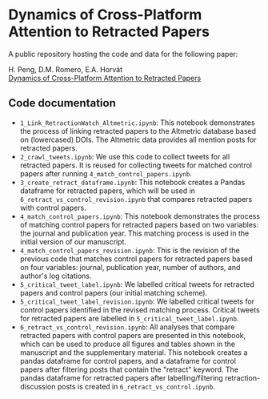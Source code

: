 # Dynamics of Cross-Platform Attention to Retracted Papers

A public repository hosting the code and data for the following paper:

H. Peng, D.M. Romero, E.A. Horvát </br>
[Dynamics of Cross-Platform Attention to Retracted Papers](https://arxiv.org/abs/2110.07798) </br>

## Code documentation

* `1_Link_RetractionWatch_Altmetric.ipynb`: This notebook demonstrates the process of linking retracted papers to the Altmetric database based on (lowercased) DOIs. The Altmetric data provides all mention posts for retracted papers.
* `2_crawl_tweets.ipynb`: We use this code to collect tweets for all retracted papers. It is reused for collecting tweets for matched control papers after running `4_match_control_papers.ipynb`.
* `3_create_retract_dataframe.ipynb`: This notebook creates a Pandas dataframe for retracted papers, which will be used in `6_retract_vs_control_revision.ipynb` that compares retracted papers with control papers. 
* `4_match_control_papers.ipynb`: This notebook demonstrates the process of matching control papers for retracted papers based on two variables: the journal and publication year. This matching process is used in the initial version of our manuscript.
* `4_match_control_papers_revision.ipynb`: This is the revision of the previous code that matches control papers for retracted papers based on four variables: journal, publication year, number of authors, and author's log citations. 
* `5_critical_tweet_label.ipynb`: We labelled critical tweets for retracted papers and control papers (our initial matching scheme).
* `5_critical_tweet_label_revision.ipynb`: We labelled critical tweets for control papers identified in the revised matching process. Critical tweets for retracted papers are labelled in `5_critical_tweet_label.ipynb`.
* `6_retract_vs_control_revision.ipynb`: All analyses that compare retracted papers with control papers are presented in this notebook, which can be used to produce all figures and tables shown in the manuscript and the supplementary material. This notebook creates a pandas dataframe for control papers, and a dataframe for control papers after filtering posts that contain the "retract" keyword. The pandas dataframe for retracted papers after labelling/filtering retraction-discussion posts is created in `6_retract_vs_control.ipynb`.
